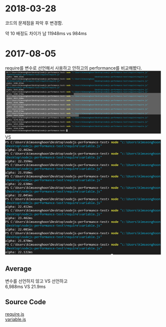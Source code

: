 # 2018-03-28
코드의 문제점을 파악 후 변경함.

약 10 배정도 차이가 남
11948ms vs 984ms
# 2017-08-05
require를 변수로 선언해서 사용하고 안하고의 performance를 비교해봤다.<br>
![nodeclare.png](./nodeclare.png) VS ![variable](./variable.png)

## Average
변수를 선언하지 않고 VS 선언하고<br>
6,988ms VS 21.9ms

## Source Code
[require.js](require.js)<br>
[variable.js](variable.js)
